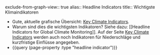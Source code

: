 exclude-from-graph-view:: true
alias:: Headline Indicators
title:: Wichtigste Klimaindikatoren

- Gute, aktuelle grafische Übersicht: [Key Climate Indicators](https://www.jkclimate.fr/Dashboard2024/dashboard.html "Key Climate Indicators").
- Warum sind dies die wichtigsten Indikatoren? Siehe dazu: [[Headline Indicators for Global Climate Monitoring]]. Auf der Seite [Key Climate Indicators](https://www.jkclimate.fr/Dashboard2024/dashboard.html "Key Climate Indicators") werden auch noch Indikatoren für Niederschläge und kurzfristige Einflüsse angegeben.
- {{query (page-property :type "headline indicator")}}